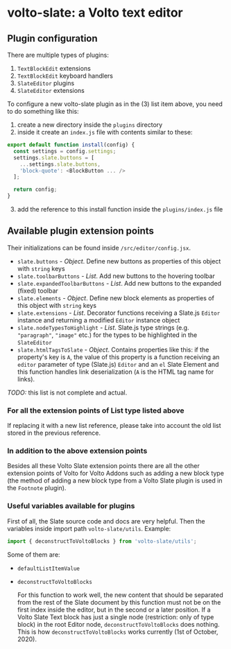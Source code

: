 # volto-slate: a Volto text editor

## Plugin configuration

There are multiple types of plugins:

1. `TextBlockEdit` extensions
2. `TextBlockEdit` keyboard handlers
3. `SlateEditor` plugins
4. `SlateEditor` extensions

To configure a new volto-slate plugin as in the (3) list item above, you need to do something like this:

1. create a new directory inside the `plugins` directory
2. inside it create an `index.js` file with contents similar to these:
```js
export default function install(config) {
  const settings = config.settings;
  settings.slate.buttons = [
    ...settings.slate.buttons,
    'block-quote': <BlockButton ... />
  ];

  return config;
}
```
3. add the reference to this install function inside the `plugins/index.js` file

## Available plugin extension points

Their initializations can be found inside `/src/editor/config.jsx`.

- `slate.buttons` - *Object*. Define new buttons as properties of this object with `string` keys
- `slate.toolbarButtons` - *List*. Add new buttons to the hovering toolbar
- `slate.expandedToolbarButtons` - *List*. Add new buttons to the expanded (fixed) toolbar
- `slate.elements` - *Object*. Define new block elements as properties of this object with `string` keys
- `slate.extensions` - *List*. Decorator functions receiving a Slate.js `Editor` instance and returning a modified `Editor` instance object
- `slate.nodeTypesToHighlight` - *List*. Slate.js type strings (e.g. `"paragraph"`, `"image"` etc.) for the types to be highlighted in the `SlateEditor`
- `slate.htmlTagsToSlate` - *Object*. Contains properties like this: if the property's key is `A`, the value of this property is a function receiving an `editor` parameter of type (Slate.js) `Editor` and an `el` Slate Element and this function handles link deserialization (`A` is the HTML tag name for links).

*TODO:* this list is not complete and actual.

### For all the extension points of List type listed above

If replacing it with a new list reference, please take into account the old list stored in the previous reference.

### In addition to the above extension points

Besides all these Volto Slate extension points there are all the other extension points of Volto for Volto Addons such as adding a new block type (the method of adding a new block type from a Volto Slate plugin is used in the `Footnote` plugin).

### Useful variables available for plugins

First of all, the Slate source code and docs are very helpful. Then the variables inside import path `volto-slate/utils`. Example:

```js
import { deconstructToVoltoBlocks } from 'volto-slate/utils';
```

Some of them are:

* `defaultListItemValue`

* `deconstructToVoltoBlocks`

  For this function to work well, the new content that should be separated from the rest of the Slate document by this function must not be on the first index inside the editor, but in the second or a later position. If a Volto Slate Text block has just a single node (restriction: only of type block) in the root Editor node, `deconstructToVoltoBlocks` does nothing. This is how `deconstructToVoltoBlocks` works currently (1st of October, 2020).
